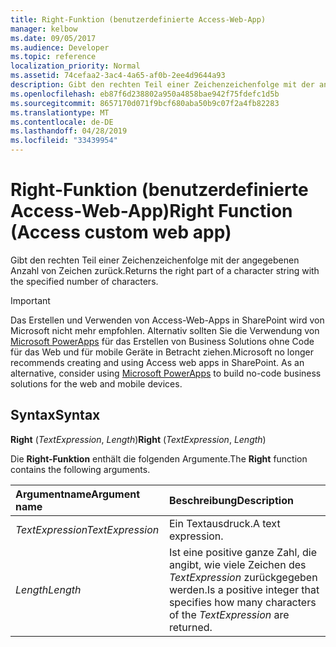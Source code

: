 ```yaml
---
title: Right-Funktion (benutzerdefinierte Access-Web-App)
manager: kelbow
ms.date: 09/05/2017
ms.audience: Developer
ms.topic: reference
localization_priority: Normal
ms.assetid: 74cefaa2-3ac4-4a65-af0b-2ee4d9644a93
description: Gibt den rechten Teil einer Zeichenzeichenfolge mit der angegebenen Anzahl von Zeichen zurück.
ms.openlocfilehash: eb87f6d238802a950a4858bae942f75fdefc1d5b
ms.sourcegitcommit: 8657170d071f9bcf680aba50b9c07f2a4fb82283
ms.translationtype: MT
ms.contentlocale: de-DE
ms.lasthandoff: 04/28/2019
ms.locfileid: "33439954"
---
```

# <a name="right-function-access-custom-web-app"></a><span data-ttu-id="25933-103">Right-Funktion (benutzerdefinierte Access-Web-App)</span><span class="sxs-lookup"><span data-stu-id="25933-103">Right Function (Access custom web app)</span></span>

<span data-ttu-id="25933-104">Gibt den rechten Teil einer Zeichenzeichenfolge mit der angegebenen Anzahl von Zeichen zurück.</span><span class="sxs-lookup"><span data-stu-id="25933-104">Returns the right part of a character string with the specified number of characters.</span></span>
  
> [!IMPORTANT]
> <span data-ttu-id="25933-p101">Das Erstellen und Verwenden von Access-Web-Apps in SharePoint wird von Microsoft nicht mehr empfohlen. Alternativ sollten Sie die Verwendung von [Microsoft PowerApps](https://powerapps.microsoft.com/en-us/) für das Erstellen von Business Solutions ohne Code für das Web und für mobile Geräte in Betracht ziehen.</span><span class="sxs-lookup"><span data-stu-id="25933-p101">Microsoft no longer recommends creating and using Access web apps in SharePoint. As an alternative, consider using [Microsoft PowerApps](https://powerapps.microsoft.com/en-us/) to build no-code business solutions for the web and mobile devices.</span></span> 
  
## <a name="syntax"></a><span data-ttu-id="25933-107">Syntax</span><span class="sxs-lookup"><span data-stu-id="25933-107">Syntax</span></span>

 <span data-ttu-id="25933-108">**Right** (*TextExpression*, *Length*)</span><span class="sxs-lookup"><span data-stu-id="25933-108">**Right** (*TextExpression*, *Length*)</span></span> 
  
<span data-ttu-id="25933-109">Die **Right-Funktion** enthält die folgenden Argumente.</span><span class="sxs-lookup"><span data-stu-id="25933-109">The **Right** function contains the following arguments.</span></span> 
  
|<span data-ttu-id="25933-110">**Argumentname**</span><span class="sxs-lookup"><span data-stu-id="25933-110">**Argument name**</span></span>|<span data-ttu-id="25933-111">**Beschreibung**</span><span class="sxs-lookup"><span data-stu-id="25933-111">**Description**</span></span>|
|:-----|:-----|
| <span data-ttu-id="25933-112">*TextExpression*</span><span class="sxs-lookup"><span data-stu-id="25933-112">*TextExpression*</span></span>  <br/> |<span data-ttu-id="25933-113">Ein Textausdruck.</span><span class="sxs-lookup"><span data-stu-id="25933-113">A text expression.</span></span>  <br/> |
| <span data-ttu-id="25933-114">*Length*</span><span class="sxs-lookup"><span data-stu-id="25933-114">*Length*</span></span>  <br/> |<span data-ttu-id="25933-115">Ist eine positive ganze Zahl, die angibt, wie viele Zeichen des  *TextExpression*  zurückgegeben werden.</span><span class="sxs-lookup"><span data-stu-id="25933-115">Is a positive integer that specifies how many characters of the  *TextExpression*  are returned.</span></span>  <br/> |
   

